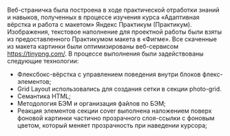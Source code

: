 Веб-страничка была построена в ходе практической отработки знаний и навыков,  полученных в процессе изучения курса «Адаптивная вёрстка и работа с макетом» Яндекс Практикум (Практикум).  
Изображения, текстовое наполнение для проектной работы были взяты из предоставленного Практикумом макета в «Фигме».  Все скаченные из макета картинки были оптимизированы веб-сервисом https://tinypng.com/. 
В процессе выполнения были задействованы следующие технологии:  
* Флексбокс-вёрстка с управлением поведения внутри блоков флекс-элементов;
* Grid Layout использовались для создания сетки в секции photo-grid.
* Семантика HTML;
* Методология БЭМ и организация файлов по БЭМ;
* Реакция элементов секции cover выполнена наложением поверх фоновой картинки частично прозрачного слоя-ссылки  с фоновым цветом, который меняет прозрачность при наведении курсора;
